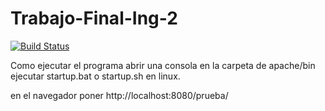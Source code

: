 # Trabajo-Final-Ing-2

[![Build Status](https://travis-ci.org/Fer-Cab/Trabajo-Final-Ing-2.svg?branch=master)](https://travis-ci.org/Fer-Cab/Trabajo-Final-Ing-2)

Como ejecutar el programa
abrir una consola en la carpeta de apache/bin
ejecutar startup.bat 
o startup.sh en linux.

en el navegador poner
http://localhost:8080/prueba/
